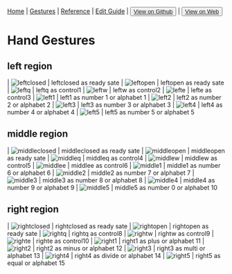 [Home](/README.md) | [Gestures](/gestures.md) | [Reference](/reference.md) | [Edit Guide](/editguide.md) | <button class="nav" ><a href="https://github.com/whatifif/handgesture/">View on Github</a></button>  |  <button class="nav" ><a href="https://whatifif.github.io/handgesture/">View on Web</a></button>


# Hand Gestures

## left region
| ![leftclosed](/resources/gestures/lc.jpg) | leftclosed as ready sate
| ![leftopen](/resources/gestures/lo.jpg) | leftopen as ready sate
| ![leftq](/resources/gestures/lq.jpg) | leftq as control1
| ![leftw](/resources/gestures/lw.jpg) | leftw as control2
| ![lefte](/resources/gestures/le.jpg) | lefte as control3
| ![left1](/resources/gestures/l1.jpg) | left1 as number 1 or alphabet 1
| ![left2](/resources/gestures/l2.jpg) | left2 as number 2 or alphabet 2
| ![left3](/resources/gestures/l3.jpg) | left3 as number 3 or alphabet 3
| ![left4](/resources/gestures/l4.jpg) | left4 as number 4 or alphabet 4
| ![left5](/resources/gestures/l5.jpg) | left5 as number 5 or alphabet 5

## middle region
| ![middleclosed](/resources/gestures/mc.jpg) | middleclosed as ready sate
| ![middleopen](/resources/gestures/mo.jpg) | middleopen as ready sate
| ![middleq](/resources/gestures/mq.jpg) | middleq as control4
| ![middlew](/resources/gestures/mw.jpg) | middlew as control5
| ![middlee](/resources/gestures/me.jpg) | middlee as control6
| ![middle1](/resources/gestures/m1.jpg) | middle1 as number 6 or alphabet 6
| ![middle2](/resources/gestures/m2.jpg) | middle2 as number 7 or alphabet 7
| ![middle3](/resources/gestures/m3.jpg) | middle3 as number 8 or alphabet 8
| ![middle4](/resources/gestures/m4.jpg) | middle4 as number 9 or alphabet 9
| ![middle5](/resources/gestures/m5.jpg) | middle5 as number 0 or alphabet 10

## right region
| ![rightclosed](/resources/gestures/rc.jpg) | rightclosed as ready sate
| ![rightopen](/resources/gestures/ro.jpg) | rightopen as ready sate
| ![rightq](/resources/gestures/rq.jpg) | rightq as control8
| ![rightw](/resources/gestures/rw.jpg) | rightw as control9
| ![righte](/resources/gestures/re.jpg) | righte as control10
| ![right1](/resources/gestures/r1.jpg) | right1 as plus or alphabet 11
| ![right2](/resources/gestures/r2.jpg) | right2 as minus or alphabet 12
| ![right3](/resources/gestures/r3.jpg) | right3 as multi or alphabet 13
| ![right4](/resources/gestures/r4.jpg) | right4 as divide or alphabet 14
| ![right5](/resources/gestures/r5.jpg) | right5 as equal  or alphabet 15
